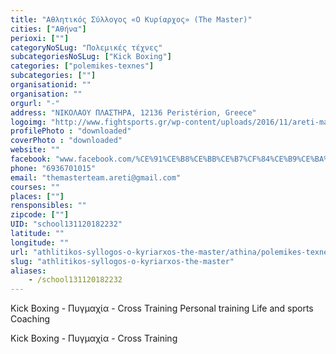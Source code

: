 ```yaml
---
title: "Αθλητικός Σύλλογος «Ο Κυρίαρχος» (Τhe Master)"
cities: ["Αθήνα"]
perioxi: [""]
categoryNoSLug: "Πολεμικές τέχνες"
subcategoriesNoSLug: ["Kick Boxing"]
categories: ["polemikes-texnes"]
subcategories: [""]
organisationid: ""
organisation: ""
orgurl: "-"
address: "ΝΙΚΟΛΑΟΥ ΠΛΑΣΤΗΡΑ, 12136 Peristérion, Greece"
logoimg: "http://www.fightsports.gr/wp-content/uploads/2016/11/areti-mastrodouka-logo.jpg"
profilePhoto : "downloaded"
coverPhoto : "downloaded"
website: ""
facebook: "www.facebook.com/%CE%91%CE%B8%CE%BB%CE%B7%CF%84%CE%B9%CE%BA%CF%8C%CF%82-%CE%A3%CF%8D%CE%BB%CE%BB%CE%BF%CE%B3%CE%BF%CF%82-%CE%9F-%CE%9A%CF%85%CF%81%CE%AF%CE%B1%CF%81%CF%87%CE%BF%CF%82-%CE%A4he-Master--1035033113282989/"
phone: "6936701015"
email: "themasterteam.areti@gmail.com"
courses: ""
places: [""]
rensponsibles: ""
zipcode: [""]
UID: "school131120182232"
latitude: ""
longitude: ""
url: "athlitikos-syllogos-o-kyriarxos-the-master/athina/polemikes-texnes/"
slug: "athlitikos-syllogos-o-kyriarxos-the-master"
aliases:
    - /school131120182232
---
```



Kick Boxing - Πυγμαχία - Cross Training Personal training Life and sports Coaching

Kick Boxing - Πυγμαχία - Cross Training